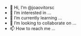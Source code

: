 - 👋 Hi, I’m @joaovitorsc
- 👀 I’m interested in ...
- 🌱 I’m currently learning ...
- 💞️ I’m looking to collaborate on ...
- 📫 How to reach me ...

<!---
joaovitorsc/joaovitorsc is a ✨ special ✨ repository because its `README.md` (this file) appears on your GitHub profile.
You can click the Preview link to take a look at your changes.
--->
